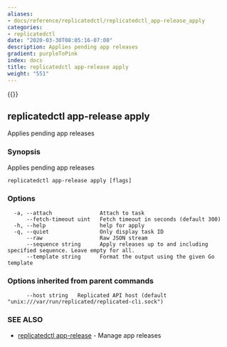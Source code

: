 ```yaml
---
aliases:
- docs/reference/replicatedctl/replicatedctl_app-release_apply
categories:
- replicatedctl
date: "2020-03-30T08:05:16-07:00"
description: Applies pending app releases
gradient: purpleToPink
index: docs
title: replicatedctl app-release apply
weight: "551"
---
```


{{<legacynotice>}}

## replicatedctl app-release apply

Applies pending app releases

### Synopsis

Applies pending app releases

```
replicatedctl app-release apply [flags]
```

### Options

```
  -a, --attach               Attach to task
      --fetch-timeout uint   Fetch timeout in seconds (default 300)
  -h, --help                 help for apply
  -q, --quiet                Only display task ID
      --raw                  Raw JSON stream
      --sequence string      Apply releases up to and including specified sequence. Leave empty for all.
      --template string      Format the output using the given Go template
```

### Options inherited from parent commands

```
      --host string   Replicated API host (default "unix:///var/run/replicated/replicated-cli.sock")
```

### SEE ALSO

* [replicatedctl app-release](/api/replicatedctl/replicatedctl_app-release/)	 - Manage app releases


